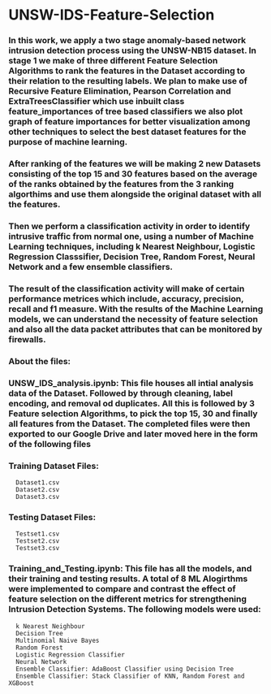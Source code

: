 # UNSW-IDS-Feature-Selection

### In this work, we apply a two stage anomaly-based network intrusion detection process using the UNSW-NB15 dataset. In stage 1 we make of three different Feature Selection Algorithms to rank the features in the Dataset according to their relation to the resulting labels. We plan to make use of Recursive Feature Elimination, Pearson Correlation and ExtraTreesClassifier which use inbuilt class feature_importances of tree based classifiers we also plot graph of feature importances for better visualization among other techniques to select the best dataset features for the purpose of machine learning.
### After ranking of the features we will be making 2 new Datasets consisting of the top 15 and 30 features based on the average of the ranks obtained by the features from the 3 ranking algorthims and use them alongside the original dataset with all the features. 
### Then we perform a classification activity in order to identify intrusive traffic from normal one, using a number of Machine Learning techniques, including k Nearest Neighbour, Logistic Regression Classsifier, Decision Tree, Random Forest, Neural Network and a few ensemble classifiers. 
### The result of the classification activity will make of certain performance metrices which include, accuracy, precision, recall and f1 measure. With the results of the Machine Learning models, we can understand the necessity of feature selection and also all the data packet attributes that can be monitored by firewalls.

### About the files:
### UNSW_IDS_analysis.ipynb: This file houses all intial analysis data of the Dataset. Followed by through cleaning, label encoding, and removal od duplicates. All this is followed by 3 Feature selection Algorithms, to pick the top 15, 30 and finally all features from the Dataset. The completed files were then exported to our Google Drive and later moved here in the form of the following files
### Training Dataset Files:
      Dataset1.csv
      Dataset2.csv
      Dataset3.csv
### Testing Dataset Files:
      Testset1.csv
      Testset2.csv
      Testset3.csv
      
### Training_and_Testing.ipynb: This file has all the models, and their training and testing results. A total of 8 ML Alogirthms were implemented to compare and contrast the effect of feature selection on the different metrics for strengthening Intrusion Detection Systems. The following models were used:
      k Nearest Neighbour
      Decision Tree
      Multinomial Naive Bayes
      Random Forest
      Logistic Regression Classifier 
      Neural Network
      Ensemble Classifier: AdaBoost Classifier using Decision Tree
      Ensemble Classifier: Stack Classifier of KNN, Random Forest and XGBoost
      
      
